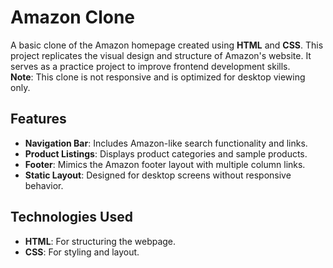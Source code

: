 # Amazon Clone
A basic clone of the Amazon homepage created using **HTML** and **CSS**. This project replicates the visual design and 
structure of Amazon's website. It serves as a practice project to improve frontend development skills.  
**Note**: This clone is not responsive and is optimized for desktop viewing only.

## Features
- **Navigation Bar**: Includes Amazon-like search functionality and links.
- **Product Listings**: Displays product categories and sample products.
- **Footer**: Mimics the Amazon footer layout with multiple column links.
- **Static Layout**: Designed for desktop screens without responsive behavior.

## Technologies Used
- **HTML**: For structuring the webpage.
- **CSS**: For styling and layout.
